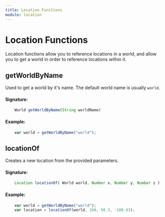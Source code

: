 ```yaml
---
title: Location Functions
module: location
---
```

# Location Functions
Location functions allow you to reference locations in a world, and allow you to get a world in order to reference locations within it.

## getWorldByName

Used to get a world by it's name. The default world name is usually `world`.

#### Signature:
```javascript
    World getWorldByName(String worldName)
```

#### Example:
```javascript
    var world = getWorldByName("world");
```

## locationOf

Creates a new location from the provided parameters.

#### Signature:
```javascript
    Location locationOf( World world, Number x, Number y, Number z )
```

#### Example:
```javascript
    var world = getWorldByName("world");
    var location = locationOf(world, 160, 50.3, -100.43);
```
